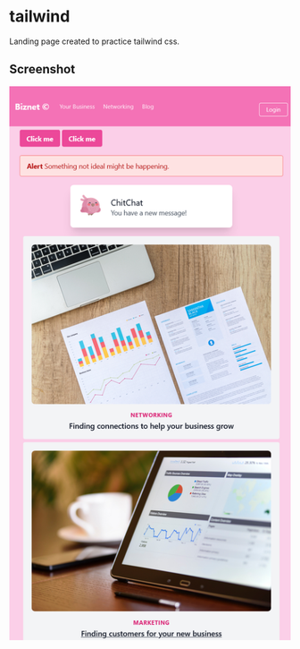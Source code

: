 # tailwind

Landing page created to practice tailwind css.

## Screenshot

![screenshot](./Screenshot%202023-02-13%20at%2015-28-29%20Biznet.png)